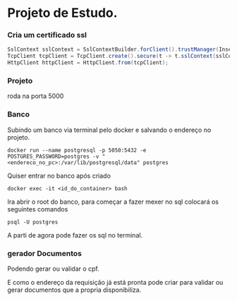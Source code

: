 # Projeto de Estudo.

### Cria um certificado ssl
```java
SslContext sslContext = SslContextBuilder.forClient().trustManager(InsecureTrustManagerFactory.INSTANCE).build();
TcpClient tcpClient = TcpClient.create().secure(t -> t.sslContext(sslContext) );
HttpClient httpClient = HttpClient.from(tcpClient);
```

### Projeto
roda na porta 5000

### Banco
Subindo um banco via terminal pelo docker e salvando o endereço no projeto.

`docker run --name postgresql -p 5050:5432
-e POSTGRES_PASSWORD=postgres
 -v "<endereco_no_pc>:/var/lib/postgresql/data" postgres`

Quiser entrar no banco após criado

`docker exec -it <id_do_container> bash`

Ira abrir o root do banco, para começar a fazer mexer no sql colocará 
os seguintes comandos

`psql -U postgres`

A parti de agora pode fazer os sql no terminal.

### gerador Documentos
Podendo gerar ou validar o cpf.

E como o endereço da requisição já está pronta pode criar para 
validar ou gerar documentos que a propria disponibiliza.